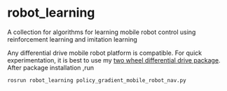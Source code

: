 # robot_learning
A collection for algorithms for learning mobile robot control using reinforcement learning and imitation learning

Any differential drive mobile robot platform is compatible. For quick experimentation, it is best to use my [two wheel differential drive package](https://github.com/sarath-menon/robot_learning). After package installation ,run
```python
rosrun robot_learning policy_gradient_mobile_robot_nav.py
```
